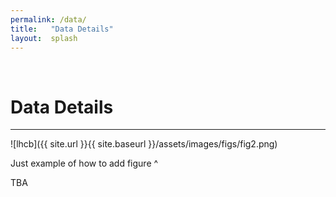 ```yaml
---
permalink: /data/
title:   "Data Details"
layout:  splash
---
```

&nbsp;

# Data Details
---

<a name="fig2">
![lhcb]({{ site.url }}{{ site.baseurl }}/assets/images/figs/fig2.png)
</a>

Just example of how to add figure ^

TBA
